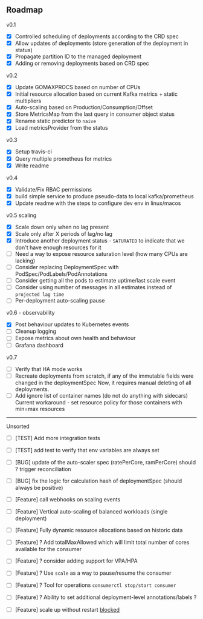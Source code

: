 ## Roadmap
v0.1
* [x] Controlled scheduling of deployments according to the CRD spec
* [x] Allow updates of deployments (store generation of the deployment in status)
* [x] Propagate partition ID to the managed deployment
* [x] Adding or removing deployments based on CRD spec

v0.2
* [x] Update GOMAXPROCS based on number of CPUs
* [x] Initial resource allocation based on current Kafka metrics + static multipliers
* [x] Auto-scaling based on Production/Consumption/Offset
* [x] Store MetricsMap from the last query in consumer object status
* [x] Rename static predictor to `naive`
* [x] Load metricsProvider from the status

v0.3
* [x] Setup travis-ci
* [x] Query multiple prometheus for metrics
* [x] Write readme

v0.4
* [x] Validate/Fix RBAC permissions
* [x] build simple service to produce pseudo-data to local kafka/prometheus
* [x] Update readme with the steps to configure dev env in linux/macos

v0.5 scaling
* [x] Scale down only when no lag present
* [x] Scale only after X periods of lag/no lag
* [x] Introduce another deployment status - `SATURATED` to indicate that we don't have
    enough resources for it
* [ ] Need a way to expose resource saturation level (how many CPUs are lacking)
* [ ] Consider replacing DeploymentSpec with PodSpec/PodLabels/PodAnnotations 
* [ ] Consider getting all the pods to estimate uptime/last scale event
* [ ] Consider using number of messages in all estimates instead of `projected lag time`
* [ ] Per-deployment auto-scaling pause

v0.6  - observability
* [x] Post behaviour updates to Kubernetes events
* [ ] Cleanup logging
* [ ] Expose metrics about own health and behaviour
* [ ] Grafana dashboard

v0.7
* [ ] Verify that HA mode works
* [ ] Recreate deployments from scratch, if any of the immutable fields were changed in the deploymentSpec
      Now, it requires manual deleting of all deployments.
* [ ] Add ignore list of container names (do not do anything with sidecars)
      Current workaround - set resource policy for those containers with min=max resources

-------
Unsorted
* [ ] [TEST] Add more integration tests 
* [ ] [TEST] add test to verify that env variables are always set 
* [ ] [BUG] update of the auto-scaler spec (ratePerCore, ramPerCore) should ? trigger reconciliation
* [ ] [BUG] fix the logic for calculation hash of deploymentSpec (should always be positive) 

* [ ] [Feature] call webhooks on scaling events
* [ ] [Feature] Vertical auto-scaling of balanced workloads (single deployment)
* [ ] [Feature] Fully dynamic resource allocations based on historic data
* [ ] [Feature] ? Add totalMaxAllowed which will limit total number of cores available for the consumer
* [ ] [Feature] ? consider adding support for VPA/HPA 
* [ ] [Feature] ? Use `scale` as a way to pause/resume the consumer
* [ ] [Feature] ? Tool for operations `consumerctl stop/start consumer`
* [ ] [Feature] ? Ability to set additional deployment-level annotations/labels ?
* [ ] [Feature] scale up without restart [blocked](https://github.com/kubernetes/kubernetes/issues/5774)
